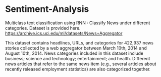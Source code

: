 # Sentiment-Analysis

Multiclass text classification using RNN : Classify News under different categories. Dataset is provided here.
https://archive.ics.uci.edu/ml/datasets/News+Aggregator

This dataset contains headlines, URLs, and categories for 422,937 news stories collected by a web aggregator between March 10th, 2014 and August 10th, 2014. News categories included in this dataset include business; science and technology; entertainment; and health. Different news articles that refer to the same news item (e.g., several articles about recently released employment statistics) are also categorized together.
